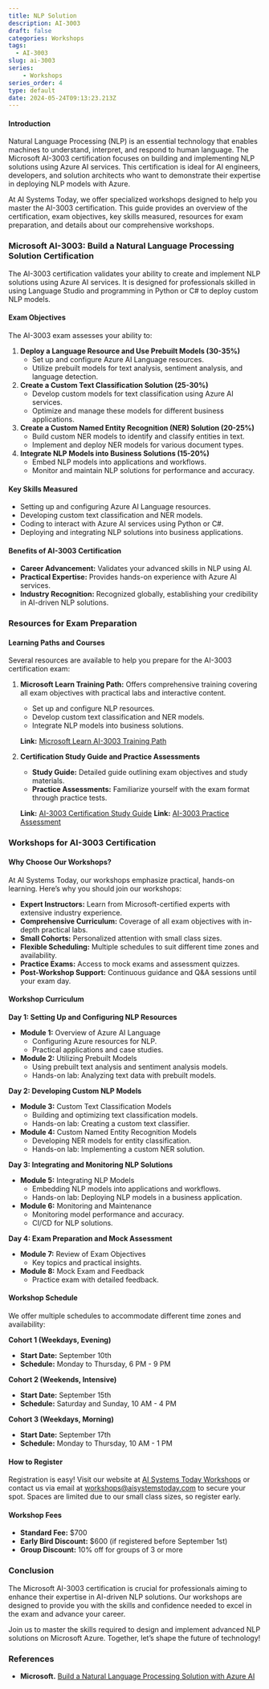 ```yaml
---
title: NLP Solution
description: AI-3003
draft: false
categories: Workshops
tags:
  - AI-3003
slug: ai-3003
series:
    - Workshops
series_order: 4
type: default
date: 2024-05-24T09:13:23.213Z
---
```

#### Introduction

Natural Language Processing (NLP) is an essential technology that enables machines to understand, interpret, and respond to human language. The Microsoft AI-3003 certification focuses on building and implementing NLP solutions using Azure AI services. This certification is ideal for AI engineers, developers, and solution architects who want to demonstrate their expertise in deploying NLP models with Azure.

At AI Systems Today, we offer specialized workshops designed to help you master the AI-3003 certification. This guide provides an overview of the certification, exam objectives, key skills measured, resources for exam preparation, and details about our comprehensive workshops.

### Microsoft AI-3003: Build a Natural Language Processing Solution Certification

The AI-3003 certification validates your ability to create and implement NLP solutions using Azure AI services. It is designed for professionals skilled in using Language Studio and programming in Python or C# to deploy custom NLP models.

#### Exam Objectives

The AI-3003 exam assesses your ability to:

1. **Deploy a Language Resource and Use Prebuilt Models (30-35%)**
   * Set up and configure Azure AI Language resources.
   * Utilize prebuilt models for text analysis, sentiment analysis, and language detection.
2. **Create a Custom Text Classification Solution (25-30%)**
   * Develop custom models for text classification using Azure AI services.
   * Optimize and manage these models for different business applications.
3. **Create a Custom Named Entity Recognition (NER) Solution (20-25%)**
   * Build custom NER models to identify and classify entities in text.
   * Implement and deploy NER models for various document types.
4. **Integrate NLP Models into Business Solutions (15-20%)**
   * Embed NLP models into applications and workflows.
   * Monitor and maintain NLP solutions for performance and accuracy.

#### Key Skills Measured

* Setting up and configuring Azure AI Language resources.
* Developing custom text classification and NER models.
* Coding to interact with Azure AI services using Python or C#.
* Deploying and integrating NLP solutions into business applications.

#### Benefits of AI-3003 Certification

* **Career Advancement:** Validates your advanced skills in NLP using AI.
* **Practical Expertise:** Provides hands-on experience with Azure AI services.
* **Industry Recognition:** Recognized globally, establishing your credibility in AI-driven NLP solutions.

### Resources for Exam Preparation

#### Learning Paths and Courses

Several resources are available to help you prepare for the AI-3003 certification exam:

1. **Microsoft Learn Training Path:** Offers comprehensive training covering all exam objectives with practical labs and interactive content.

   * Set up and configure NLP resources.
   * Develop custom text classification and NER models.
   * Integrate NLP models into business solutions.

   **Link:** [Microsoft Learn AI-3003 Training Path](https://learn.microsoft.com/en-us/credentials/applied-skills/build-natural-language-solution-azure-ai/)
2. **Certification Study Guide and Practice Assessments**

   * **Study Guide:** Detailed guide outlining exam objectives and study materials.
   * **Practice Assessments:** Familiarize yourself with the exam format through practice tests.

   **Link:** [AI-3003 Certification Study Guide](https://learn.microsoft.com/en-us/credentials/applied-skills/build-natural-language-solution-azure-ai/)
   **Link:** [AI-3003 Practice Assessment](https://learn.microsoft.com/en-us/credentials/applied-skills/build-natural-language-solution-azure-ai/)

### Workshops for AI-3003 Certification

#### Why Choose Our Workshops?

At AI Systems Today, our workshops emphasize practical, hands-on learning. Here’s why you should join our workshops:

* **Expert Instructors:** Learn from Microsoft-certified experts with extensive industry experience.
* **Comprehensive Curriculum:** Coverage of all exam objectives with in-depth practical labs.
* **Small Cohorts:** Personalized attention with small class sizes.
* **Flexible Scheduling:** Multiple schedules to suit different time zones and availability.
* **Practice Exams:** Access to mock exams and assessment quizzes.
* **Post-Workshop Support:** Continuous guidance and Q&A sessions until your exam day.

#### Workshop Curriculum

**Day 1: Setting Up and Configuring NLP Resources**

* **Module 1:** Overview of Azure AI Language
  * Configuring Azure resources for NLP.
  * Practical applications and case studies.
* **Module 2:** Utilizing Prebuilt Models
  * Using prebuilt text analysis and sentiment analysis models.
  * Hands-on lab: Analyzing text data with prebuilt models.

**Day 2: Developing Custom NLP Models**

* **Module 3:** Custom Text Classification Models
  * Building and optimizing text classification models.
  * Hands-on lab: Creating a custom text classifier.
* **Module 4:** Custom Named Entity Recognition Models
  * Developing NER models for entity classification.
  * Hands-on lab: Implementing a custom NER solution.

**Day 3: Integrating and Monitoring NLP Solutions**

* **Module 5:** Integrating NLP Models
  * Embedding NLP models into applications and workflows.
  * Hands-on lab: Deploying NLP models in a business application.
* **Module 6:** Monitoring and Maintenance
  * Monitoring model performance and accuracy.
  * CI/CD for NLP solutions.

**Day 4: Exam Preparation and Mock Assessment**

* **Module 7:** Review of Exam Objectives
  * Key topics and practical insights.
* **Module 8:** Mock Exam and Feedback
  * Practice exam with detailed feedback.

#### Workshop Schedule

We offer multiple schedules to accommodate different time zones and availability:

**Cohort 1 (Weekdays, Evening)**

* **Start Date:** September 10th
* **Schedule:** Monday to Thursday, 6 PM - 9 PM

**Cohort 2 (Weekends, Intensive)**

* **Start Date:** September 15th
* **Schedule:** Saturday and Sunday, 10 AM - 4 PM

**Cohort 3 (Weekdays, Morning)**

* **Start Date:** September 17th
* **Schedule:** Monday to Thursday, 10 AM - 1 PM

#### How to Register

Registration is easy! Visit our website at [AI Systems Today Workshops]() or contact us via email at [workshops@aisystemstoday.com]() to secure your spot. Spaces are limited due to our small class sizes, so register early.

#### Workshop Fees

* **Standard Fee:** $700
* **Early Bird Discount:** $600 (if registered before September 1st)
* **Group Discount:** 10% off for groups of 3 or more

### Conclusion

The Microsoft AI-3003 certification is crucial for professionals aiming to enhance their expertise in AI-driven NLP solutions. Our workshops are designed to provide you with the skills and confidence needed to excel in the exam and advance your career.

Join us to master the skills required to design and implement advanced NLP solutions on Microsoft Azure. Together, let’s shape the future of technology!

### References

* **Microsoft.** [Build a Natural Language Processing Solution with Azure AI](https://learn.microsoft.com/en-us/credentials/applied-skills/build-natural-language-solution-azure-ai/)
